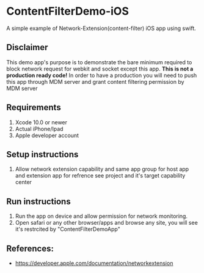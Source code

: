 # ContentFilterDemo-iOS
A simple example of Network-Extension(content-filter) iOS app using swift. 

## Disclaimer
This demo app's purpose is to demonstrate the bare minimum required to block network request for webkit and socket except this app. **This is not a production ready code!** In order to have a production  you will need to push this app through MDM server and grant content filtering permission by MDM server
 

## Requirements
1. Xcode 10.0 or newer
2. Actual iPhone/Ipad
2. Apple developer account


## Setup instructions
1. Allow network extension capability and same app group for host app and extension app for refrence see project and it's target capability center
   


## Run instructions
1. Run the app on device and allow permission for network monitoring.
2. Open safari or any other browser/apps and browse any site, you will see it's restrcited by "ContentFilterDemoApp"




## References:
* https://developer.apple.com/documentation/networkextension

